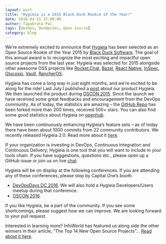 ```yaml
---
layout: post
title: "Hygieia is a 2015 Black Duck Rookie of the Year!"
date: 2016-03-15 15:00:00
author: Tapabrata Pal
tags: [DevOps, DevOpsSec, Open Source]
category: blog
---
```


We’re extremely excited to announce that [Hygieia](http://github.com/capitalone/Hygieia) has been selected as an Open Source Rookie of the Year 2015 by [Black Duck Software](https://www.blackducksoftware.com/open-source-rookies). The goal of this annual award is to recognize the most exciting and impactful open source projects from the last year. Hygieia was selected for 2015 alongside other awesome OSS projects like [Rocket.Chat](https://rocket.chat/), [Bazel](http://bazel.io/), [React Native](http://facebook.github.io/react-native/), [InSpec](https://www.chef.io/inspec/), [Glucosio](http://www.glucosio.org/), [Vault](https://www.vaultproject.io/), [RancherOS](http://rancher.com/rancher-os/).

<!--more-->

Hygieia has come a long way in just eight months, and we’re excited to be along for the ride!  Last July I published a [post](http://www.capitalone.io/blog/hygieia-making-sense-out-of-your-devops-tools/) about our product Hygieia. We then launched the product during [OSCON 2015](http://conferences.oreilly.com/oscon/open-source-2015). Since the launch we have received some great feedbacks and encouragement from the DevOps community. As of today, the statistics are amazing – the [GitHub Repo](http://github.com/capitalone/Hygieia) has been forked more than 200 times, received 500+ stars. You can also find some good statistics about Hygieia on [openhub](https://www.openhub.net/p/Hygieia).

We have been continuously enhancing Hygieia’s feature sets – as of today there have been about 1000 commits from 22 community contributors. We recently released Hygieia 2.0. Read more about it [here](https://github.com/capitalone/Hygieia/blob/master/Hygieia2.md).

If your organization is investing in DevOps, Continuous Integration and Continuous Delivery; Hygieia is one tool that you will want to include in your tools chain. If you have suggestions, questions etc., please open up a GitHub issue or join us on live [chat](https://gitter.im/capitalone/Hygieia?utm_source=badge&utm_medium=badge&utm_campaign=pr-badge&utm_content=badge).

Hygieia will be on display at the following conferences. If you are attending any of these conferences, please stop by Capital One’s booth.

* [DevOpsDays DC 2016](http://www.devopsdays.org/events/2016-washington-dc/). We will also hold a Hygieia Developers/Users meetup during that conference.
* [OSCON 2016](http://conferences.oreilly.com/oscon/open-source-us).

If you like Hygieia, be a part of the community. If you see some shortcomings, please suggest how we can improve. We are looking forward to your pull request.

Interested in learning more? InfoWorld has featured us along side the other winners in their article, “The Top 14 New Open Source Projects”… [Read about it here](http://www.infoworld.com/article/3043024/open-source-tools/the-top-14-new-open-source-projects.html).
